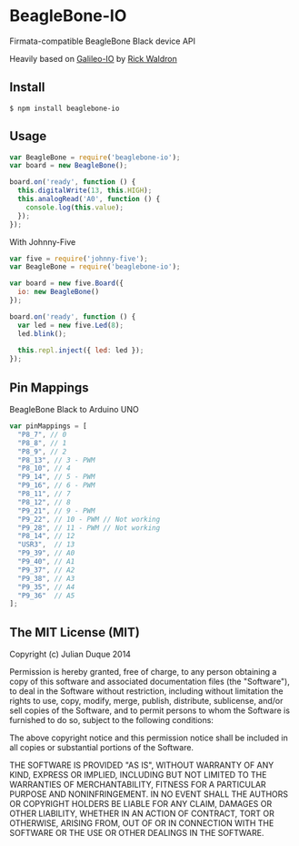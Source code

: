 # BeagleBone-IO

Firmata-compatible BeagleBone Black device API

Heavily based on [Galileo-IO](https://github.com/rwaldron/galileo-io) by [Rick Waldron](https://github.com/rwaldron)

## Install

```
$ npm install beaglebone-io
```

## Usage

``` js
var BeagleBone = require('beaglebone-io');
var board = new BeagleBone();

board.on('ready', function () {
  this.digitalWrite(13, this.HIGH);
  this.analogRead('A0', function () {
    console.log(this.value);
  });
});

```

With Johnny-Five
``` js
var five = require('johnny-five');
var BeagleBone = require('beaglebone-io');

var board = new five.Board({ 
  io: new BeagleBone()
});

board.on('ready', function () {
  var led = new five.Led(8);
  led.blink();
  
  this.repl.inject({ led: led });
});
```

## Pin Mappings

BeagleBone Black to Arduino UNO

``` js
var pinMappings = [
  "P8_7", // 0
  "P8_8", // 1
  "P8_9", // 2
  "P8_13", // 3 - PWM
  "P8_10", // 4
  "P9_14", // 5 - PWM
  "P9_16", // 6 - PWM
  "P8_11", // 7
  "P8_12", // 8
  "P9_21", // 9 - PWM
  "P9_22", // 10 - PWM // Not working
  "P9_28", // 11 - PWM // Not working
  "P8_14", // 12
  "USR3",  // 13
  "P9_39", // A0
  "P9_40", // A1
  "P9_37", // A2
  "P9_38", // A3
  "P9_35", // A4
  "P9_36"  // A5
];
```

## The MIT License (MIT)

Copyright (c) Julian Duque 2014

Permission is hereby granted, free of charge, to any person obtaining a copy
of this software and associated documentation files (the "Software"), to deal
in the Software without restriction, including without limitation the rights
to use, copy, modify, merge, publish, distribute, sublicense, and/or sell
copies of the Software, and to permit persons to whom the Software is
furnished to do so, subject to the following conditions:

The above copyright notice and this permission notice shall be included in
all copies or substantial portions of the Software.

THE SOFTWARE IS PROVIDED "AS IS", WITHOUT WARRANTY OF ANY KIND, EXPRESS OR
IMPLIED, INCLUDING BUT NOT LIMITED TO THE WARRANTIES OF MERCHANTABILITY,
FITNESS FOR A PARTICULAR PURPOSE AND NONINFRINGEMENT. IN NO EVENT SHALL THE
AUTHORS OR COPYRIGHT HOLDERS BE LIABLE FOR ANY CLAIM, DAMAGES OR OTHER
LIABILITY, WHETHER IN AN ACTION OF CONTRACT, TORT OR OTHERWISE, ARISING FROM,
OUT OF OR IN CONNECTION WITH THE SOFTWARE OR THE USE OR OTHER DEALINGS IN
THE SOFTWARE.

